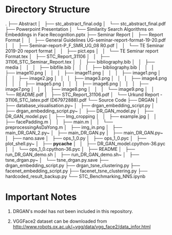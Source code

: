 Directory Structure
===================
.
├── Abstract
│   ├── stc_abstract_final.odg
│   └── stc_abstract_final.pdf
├── Powerpoint Presentation
│   └── Similarity Search Algorithms on Embeddings in Face Recognition.pptx
├── Seminar Report
│   ├── Report Format
│   │   ├── General Guidelines UG-seminar-report-format-19-20.pdf
│   │   ├── Seminar-report-P_F_SMR_UG_08 R0.pdf
│   │   └── TE Seminar 2019-20 report format
│   │       ├── pict.eps
│   │       └── TE Seminar report Format.tex
│   ├── STC_Report_31106
│   │   ├── 31106_STC_Seminar_Report.tex
│   │   ├── bibliography.bib
│   │   ├── media
│   │   │   ├── bibfile.bib
│   │   │   ├── bibliography.bib
│   │   │   ├── image10.png
│   │   │   ├── image11.png
│   │   │   ├── image1.png
│   │   │   ├── image2.jpg
│   │   │   ├── image3.png
│   │   │   ├── image4.png
│   │   │   ├── image5.png
│   │   │   ├── image6.png
│   │   │   ├── image7.png
│   │   │   ├── image8.png
│   │   │   └── image9.png
│   │   └── README.pdf
│   ├── STC_Report_31106.pdf
│   └── Urkund Report - 31106_STC_latex.pdf (D67972888).pdf
└── Source Code
    ├── DRGAN
    │   ├── database_visualisation.py~
    │   ├── drgan_embedding_script.py
    │   ├── drgan_embedding_script.py~
    │   ├── DR_GAN_model.py
    │   ├── DR_GAN_model.pyc
    │   ├── Img_cropping
    │   │   ├── example.jpg
    │   │   ├── facePadding.m
    │   │   ├── main.m
    │   │   └── preprocessingAsDaYong.m
    │   ├── img_in.png
    │   ├── main_DR_GAN_2.py~
    │   ├── main_DR_GAN.py
    │   ├── main_DR_GAN.py~
    │   ├── nano.save
    │   ├── ops_1_0.py
    │   ├── ops_1_0.pyc
    │   ├── plot_shell.py~
    │   ├── __pycache__
    │   │   ├── DR_GAN_model.cpython-36.pyc
    │   │   └── ops_1_0.cpython-36.pyc
    │   ├── README
    │   ├── run_DR_GAN_demo.sh
    │   ├── run_DR_GAN_demo.sh~
    │   ├── tsne_drgan.py~
    │   └── tsne_drgan.py.save
    ├── drgan_embedding_script.py
    ├── drgan_tsne_clustering.py
    ├── facenet_embedding_script.py
    ├── facenet_tsne_clustering.py
    ├── hardcoded_result_backup.py
    └── STC_Benchmarking_NNS.ipynb

Important Notes
===============

1) DRGAN's model has not been included in this repository.

2) VGGFace2 dataset can be downloaded from http://www.robots.ox.ac.uk/~vgg/data/vgg_face2/data_infor.html
